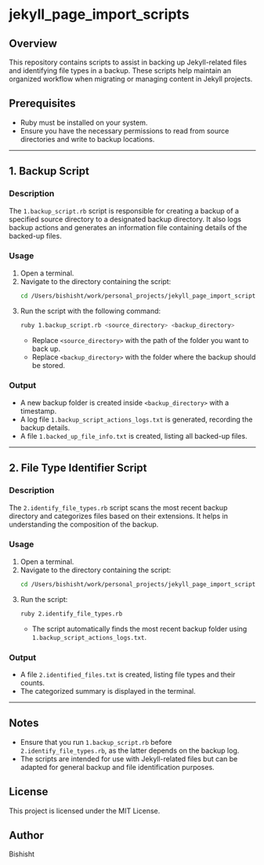 # jekyll_page_import_scripts

## Overview
This repository contains scripts to assist in backing up Jekyll-related files and identifying file types in a backup. These scripts help maintain an organized workflow when migrating or managing content in Jekyll projects.

## Prerequisites
- Ruby must be installed on your system.
- Ensure you have the necessary permissions to read from source directories and write to backup locations.

---

## 1. Backup Script

### Description
The `1.backup_script.rb` script is responsible for creating a backup of a specified source directory to a designated backup directory. It also logs backup actions and generates an information file containing details of the backed-up files.

### Usage
1. Open a terminal.
2. Navigate to the directory containing the script:
   ```sh
   cd /Users/bishisht/work/personal_projects/jekyll_page_import_scripts
   ```
3. Run the script with the following command:
   ```sh
   ruby 1.backup_script.rb <source_directory> <backup_directory>
   ```
   - Replace `<source_directory>` with the path of the folder you want to back up.
   - Replace `<backup_directory>` with the folder where the backup should be stored.

### Output
- A new backup folder is created inside `<backup_directory>` with a timestamp.
- A log file `1.backup_script_actions_logs.txt` is generated, recording the backup details.
- A file `1.backed_up_file_info.txt` is created, listing all backed-up files.

---

## 2. File Type Identifier Script

### Description
The `2.identify_file_types.rb` script scans the most recent backup directory and categorizes files based on their extensions. It helps in understanding the composition of the backup.

### Usage
1. Open a terminal.
2. Navigate to the directory containing the script:
   ```sh
   cd /Users/bishisht/work/personal_projects/jekyll_page_import_scripts
   ```
3. Run the script:
   ```sh
   ruby 2.identify_file_types.rb
   ```
   - The script automatically finds the most recent backup folder using `1.backup_script_actions_logs.txt`.

### Output
- A file `2.identified_files.txt` is created, listing file types and their counts.
- The categorized summary is displayed in the terminal.

---

## Notes
- Ensure that you run `1.backup_script.rb` before `2.identify_file_types.rb`, as the latter depends on the backup log.
- The scripts are intended for use with Jekyll-related files but can be adapted for general backup and file identification purposes.

## License
This project is licensed under the MIT License.

## Author
Bishisht

